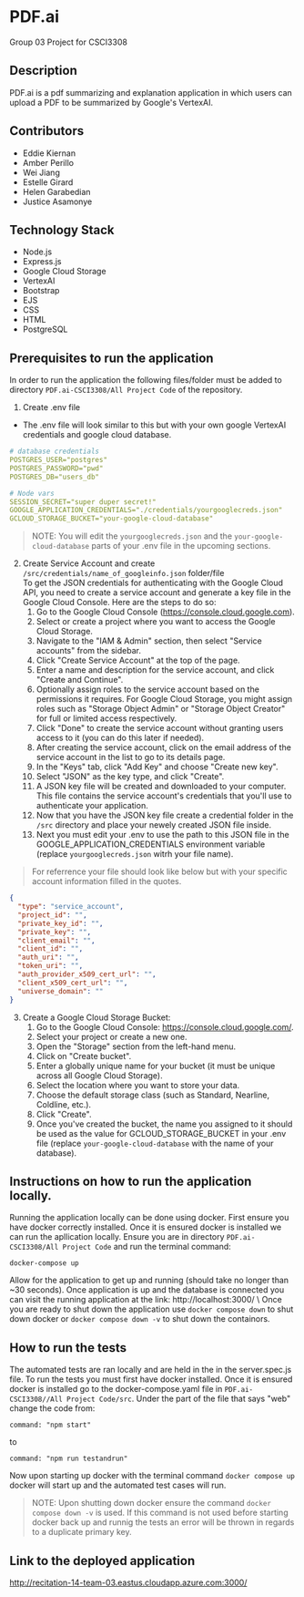 # PDF.ai
Group 03 Project for CSCI3308

## Description
PDF.ai is a pdf summarizing and explanation application in which users can upload a PDF to be summarized by Google's VertexAI. 
## Contributors
* Eddie Kiernan
* Amber Perillo
* Wei Jiang
* Estelle Girard 
* Helen Garabedian 
* Justice Asamonye
## Technology Stack
* Node.js
* Express.js
* Google Cloud Storage
* VertexAI
* Bootstrap
* EJS
* CSS
* HTML 
* PostgreSQL
## Prerequisites to run the application
In order to run the application the following files/folder must be added to directory `PDF.ai-CSCI3308/All Project Code` of the repository.
1. Create .env file
* The .env file will look similar to this but with your own google VertexAI credentials and google cloud database.
```YAML /.env
# database credentials
POSTGRES_USER="postgres"
POSTGRES_PASSWORD="pwd"
POSTGRES_DB="users_db"

# Node vars
SESSION_SECRET="super duper secret!"
GOOGLE_APPLICATION_CREDENTIALS="./credentials/yourgooglecreds.json"
GCLOUD_STORAGE_BUCKET="your-google-cloud-database"
```
> NOTE: You will edit the `yourgooglecreds.json` and the `your-google-cloud-database` parts of your .env file in the upcoming sections. 
2. Create Service Account and create `/src/credentials/name_of_googleinfo.json` folder/file \
To get the JSON credentials for authenticating with the Google Cloud API, you need to create a service account and generate a key file in the Google Cloud Console. Here are the steps to do so:
    1. Go to the Google Cloud Console (https://console.cloud.google.com).
    2. Select or create a project where you want to access the Google Cloud Storage.
    3. Navigate to the "IAM & Admin" section, then select "Service accounts" from the sidebar.
    4. Click "Create Service Account" at the top of the page.
    5. Enter a name and description for the service account, and click "Create and Continue".
    6. Optionally assign roles to the service account based on the permissions it requires. For Google Cloud Storage, you might assign roles such as "Storage Object Admin" or "Storage Object Creator" for full or limited access respectively.
    7. Click "Done" to create the service account without granting users access to it (you can do this later if needed).
    8. After creating the service account, click on the email address of the service account in the list to go to its details page.
    9. In the "Keys" tab, click "Add Key" and choose "Create new key".
    10. Select "JSON" as the key type, and click "Create".
    11. A JSON key file will be created and downloaded to your computer. This file contains the service account's credentials that you'll use to authenticate your application.
    12. Now that you have the JSON key file create a credential folder in the `/src` directory and place your newely created JSON file inside.
    13. Next you must edit your .env to use the path to this JSON file in the GOOGLE_APPLICATION_CREDENTIALS environment variable (replace `yourgooglecreds.json` witrh your file name).
> For referrence your file should look like below but with your specific account information filled in the quotes.
```json
{
  "type": "service_account",
  "project_id": "",
  "private_key_id": "",
  "private_key": "",
  "client_email": "",
  "client_id": "",
  "auth_uri": "",
  "token_uri": "",
  "auth_provider_x509_cert_url": "",
  "client_x509_cert_url": "",
  "universe_domain": ""
}
```

3. Create a Google Cloud Storage Bucket:
    1. Go to the Google Cloud Console: https://console.cloud.google.com/.
    2. Select your project or create a new one.
    3.  Open the "Storage" section from the left-hand menu.
    4. Click on "Create bucket".
    5. Enter a globally unique name for your bucket (it must be unique across all Google Cloud Storage).
    6. Select the location where you want to store your data.
    7. Choose the default storage class (such as Standard, Nearline, Coldline, etc.).
    8. Click "Create".
    9. Once you've created the bucket, the name you assigned to it should be used as the value for GCLOUD_STORAGE_BUCKET in your .env file (replace `your-google-cloud-database` with the name of your database).
## Instructions on how to run the application locally.
Running the application locally can be done using docker. First ensure you have docker correctly installed. Once it is ensured docker is installed we can run the apllication locally. Ensure you are in directory `PDF.ai-CSCI3308/All Project Code` and run the terminal command:
```
docker-compose up
```
Allow for the application to get up and running (should take no longer than ~30 seconds). Once application is up and the database is connected you can visit the running application at the link: http://localhost:3000/ \ 
Once you are ready to shut down the application use `docker compose down` to shut down docker or `docker compose down -v` to shut down the containors.

## How to run the tests
The automated tests are ran locally and are held in the in the server.spec.js file. 
To run the tests you must first have docker installed. Once it is ensured docker is installed go to the docker-compose.yaml file in `PDF.ai-CSCI3308//All Project Code/src`. Under the part of the file that says "web" change the code from: 
```
command: "npm start" 
```
to 
```
command: "npm run testandrun"
```
Now upon starting up docker with the terminal command `docker compose up` docker will start up and the automated test cases will run. 
>NOTE: Upon shutting down docker ensure the command `docker compose down -v` is used. If this command is not used before starting docker back up and runnig the tests an error will be thrown in regards to a duplicate primary key.
## Link to the deployed application
http://recitation-14-team-03.eastus.cloudapp.azure.com:3000/